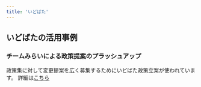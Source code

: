 ```yaml
---
title: 'いどばた'
---
```


## いどばたの活用事例
### チームみらいによる政策提案のプラッシュアップ

政策集に対して変更提案を広く募集するためにいどばた政策立案が使われています。
詳細は<a href="https://policy.team-mir.ai/view/">こちら</a>
